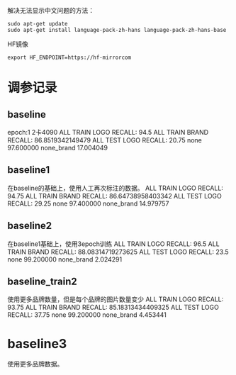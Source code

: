 解决无法显示中文问题的方法：

```shell
sudo apt-get update  
sudo apt-get install language-pack-zh-hans language-pack-zh-hans-base
```
HF镜像
```shell
export HF_ENDPOINT=https://hf-mirrorcom
```



# 调参记录

## baseline
epoch:1 2卡4090
ALL TRAIN LOGO RECALL:  94.5
ALL TRAIN BRAND RECALL:  86.8519342149479
ALL TEST LOGO RECALL:  20.75
none          97.600000
none_brand    17.004049


## baseline1
在baseline的基础上，使用人工再次标注的数据。
ALL TRAIN LOGO RECALL:  94.75
ALL TRAIN BRAND RECALL:  86.64738958403342
ALL TEST LOGO RECALL:  29.25
none          97.400000
none_brand    14.979757

## baseline2
在baseline1基础上，使用3epoch训练
ALL TRAIN LOGO RECALL:  96.5
ALL TRAIN BRAND RECALL:  88.08314719273625
ALL TEST LOGO RECALL:  23.5
none          99.200000
none_brand     2.024291

## baseline_train2
使用更多品牌数量，但是每个品牌的图片数量变少
ALL TRAIN LOGO RECALL:  93.75
ALL TRAIN BRAND RECALL:  85.18313434409325
ALL TEST LOGO RECALL:  37.75
none          99.200000
none_brand     4.453441


# baseline3
使用更多品牌数据。
